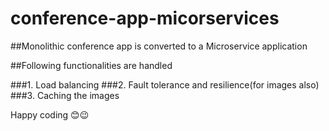# conference-app-micorservices

##Monolithic conference app is converted to a Microservice application

##Following functionalities are handled

###1. Load balancing
###2. Fault tolerance and resilience(for images also)
###3. Caching the images

Happy coding 😊😉
